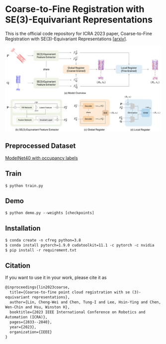 Coarse-to-Fine Registration with SE(3)-Equivariant Representations
==================================================================

This is the official code repository for ICRA 2023 paper, Coarse-to-Fine Registration with SE(3)-Equivariant Representations [[arxiv]](https://arxiv.org/abs/2210.02045).

![Model Architecture](assets/model_architecture.png)

Preprocessed Dataset
--------------------
[ModelNet40 with occupancy labels](https://drive.google.com/drive/folders/1zIJAj8131hfO_KWDkF6TFiAY7Te4Bk99?usp=sharing)

Train
-----
    $ python train.py


Demo
----
    $ python demo.py --weights [checkpoints]


Installation
------------
    $ conda create -n cfreg python=3.8
    $ conda install pytorch=1.9.0 cudatoolkit=11.1 -c pytorch -c nvidia
    $ pip install -r requirement.txt

Citation
--------
If you want to use it in your work, please cite it as

    @inproceedings{lin2023coarse,
      title={Coarse-to-fine point cloud registration with se (3)-equivariant representations},
      author={Lin, Cheng-Wei and Chen, Tung-I and Lee, Hsin-Ying and Chen, Wen-Chin and Hsu, Winston H},
      booktitle={2023 IEEE International Conference on Robotics and Automation (ICRA)},
      pages={2833--2840},
      year={2023},
      organization={IEEE}
    }

